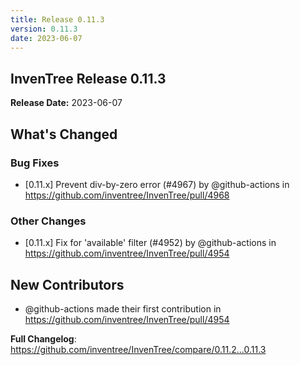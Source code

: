 ```yaml
---
title: Release 0.11.3
version: 0.11.3
date: 2023-06-07
---
```


## InvenTree Release 0.11.3

**Release Date:** 2023-06-07

<!-- Release notes generated using configuration in .github/release.yml at 0.11.x -->

## What's Changed
### Bug Fixes
* [0.11.x] Prevent div-by-zero error (#4967) by @github-actions in https://github.com/inventree/InvenTree/pull/4968
### Other Changes
* [0.11.x] Fix for 'available' filter (#4952) by @github-actions in https://github.com/inventree/InvenTree/pull/4954

## New Contributors
* @github-actions made their first contribution in https://github.com/inventree/InvenTree/pull/4954

**Full Changelog**: https://github.com/inventree/InvenTree/compare/0.11.2...0.11.3
